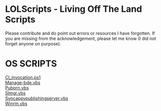 # LOLScripts - Living Off The Land Scripts
Please contribute and do point out errors or resources I have forgotten.
If you are missing from the acknowledgement, please let me know (I did not forget anyone on purpose).    


# OS SCRIPTS

[Cl_invocation.ps1](OSScripts/Cl_invocation.md)         
[Manage-bde.vbs](OSScripts/Manage-bde.md)     
[Pubprn.vbs](OSScripts/Pubprn.md)     
[Slmgr.vbs](OSScripts/Slmgr.md)      
[Syncappvpublishingserver.vbs](OSScripts/Syncappvpublishingserver.vbs)    
[Winrm.vbs](OSScripts/Winrm.md)      
